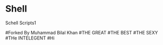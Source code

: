 # Shell
Schell Scripts1

#Forked By Muhammad Bilal Khan
#THE GREAT
#THE BEST
#THE SEXY
#THe INTELEGENT
#Hi

